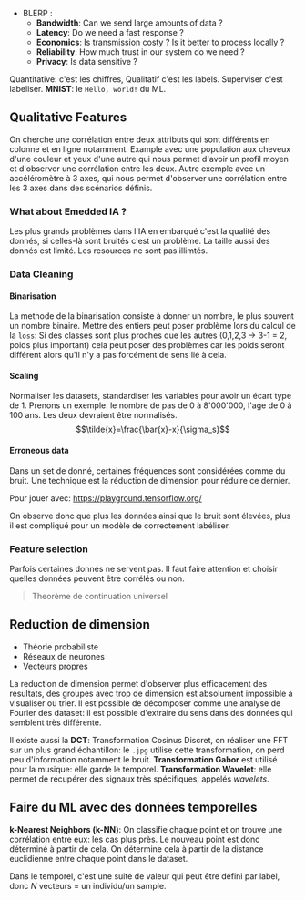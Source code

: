 - BLERP : 
    - **Bandwidth**: Can we send large amounts of data ?
    - **Latency**: Do we need a fast response ?
    - **Economics**: Is transmission costy ? Is it better to process locally ?
    - **Reliability**: How much trust in our system do we need ?
    - **Privacy**: Is data sensitive ?

Quantitative: c'est les chiffres, Qualitatif c'est les labels.
Superviser c'est labeliser. **MNIST**: le `Hello, world!` du ML. 

## Qualitative Features
On cherche une corrélation entre deux attributs qui sont différents en colonne et en ligne notamment.
Example avec une population aux cheveux d'une couleur et yeux d'une autre qui nous permet d'avoir un profil moyen et d'observer une corrélation entre les deux.
Autre exemple avec un accéléromètre à 3 axes, qui nous permet d'observer une corrélation entre les 3 axes dans des scénarios définis.

### What about Emedded IA ?
Les plus grands problèmes dans l'IA en embarqué c'est la qualité des donnés, si celles-là sont bruités c'est un problème. La taille aussi des donnés est limité. Les resources ne sont pas illimtés.

### Data Cleaning
#### Binarisation
La methode de la binarisation consiste à donner un nombre, le plus souvent un nombre binaire. Mettre des entiers peut poser problème lors du calcul de la `loss`: Si des classes sont plus proches que les autres (0,1,2,3 -> 3-1 = 2, poids plus important) cela peut poser des problèmes car les poids seront différent alors qu'il n'y a pas forcément de sens lié à cela.
#### Scaling
Normaliser les datasets, standardiser les variables pour avoir un écart type de 1. Prenons un exemple: le nombre de pas de 0 à 8'000'000, l'age de 0 à 100 ans. Les deux devraient être normalisés.
$$\tilde{x}=\frac{\bar{x}-x}{\sigma_s}$$
#### Erroneous data
Dans un set de donné, certaines fréquences sont considérées comme du bruit. Une technique est la réduction de dimension pour réduire ce dernier. 

Pour jouer avec: https://playground.tensorflow.org/

On observe donc que plus les données ainsi que le bruit sont élevées, plus il est compliqué pour un modèle de correctement labéliser.

### Feature selection
Parfois certaines donnés ne servent pas. Il faut faire attention et choisir quelles données peuvent être corrélés ou non. 

> Theorème de continuation universel

## Reduction de dimension

- Théorie probabiliste
- Réseaux de neurones
- Vecteurs propres

La reduction de dimension permet d'observer plus efficacement des résultats, des groupes avec trop de dimension est absolument impossible à visualiser ou trier. Il est possible de décomposer comme une analyse de Fourier des dataset: il est possible d'extraire du sens dans des données qui semblent très différente.

Il existe aussi la **DCT**: Transformation Cosinus Discret, on réaliser une FFT sur un plus grand échantillon: le `.jpg` utilise cette transformation, on perd peu d'information notamment le bruit. **Transformation Gabor** est utilisé pour la musique: elle garde le temporel. **Transformation Wavelet**: elle permet de récupérer des signaux très spécifiques, appelés *wavelets*.

## Faire du ML avec des données temporelles

**k-Nearest Neighbors (k-NN)**: On classifie chaque point et on trouve une corrélation entre eux: les cas plus près. Le nouveau point est donc déterminé à partir de cela. On détermine cela à partir de la distance euclidienne entre chaque point dans le dataset.

Dans le temporel, c'est une suite de valeur qui peut être défini par label, donc $N$ vecteurs = un individu/un sample.